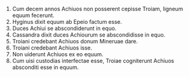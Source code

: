 1. Cum decem annos Achiuos non posserent cepisse Troiam, ligneum equum fecerunt.
2. Hyginus dixit equum ab Epeio factum esse.
3. Duces Achiui se abscondiderunt in equo.
4. Cassandra dixit duces Achiourum se abscondidisse in equo.
5. Troiani credebant Achiuos donum Mineruae dare.
6. Troiani credebant Achiuos isse.
7. Non uiderunt Achiuos ex eo equum.
8. Cum uisi custodias interfectae esse, Troiae cogniterunt Achiuos absconditi esse in equum.
